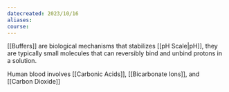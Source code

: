 ```yaml
---
datecreated: 2023/10/16
aliases: 
course:
---
```

[[Buffers]] are biological mechanisms that stabilizes [[pH Scale|pH]], they are typically small molecules that can reversibly bind and unbind protons in a solution.

Human blood involves [[Carbonic Acids]], [[Bicarbonate Ions]], and [[Carbon Dioxide]]
